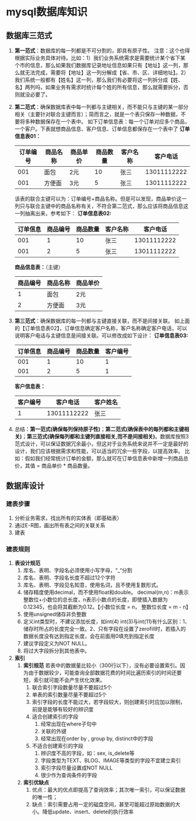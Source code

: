 # mysql数据库知识

## 数据库三范式

1. **第一范式**：数据库的每一列都是不可分割的，即具有原子性。
   注意：这个也得根据实际业务具体对待。比如：1）我们业务系统需求是需要统计某个省下某个市的信息，那么如果我们数据库记录地址信息如果只有【地址】这一列，那么就无法完成，需要将【地址】这一列分解成【省、市、区、详细地址】。2）我们系统一般都有【姓名】这一列，那么我们有必要将这一列拆分成【姓、名】两列吗，如果业务有需求时统计每个姓的所有信息，那么就需要拆分，否则就没必要了。

2. **第二范式**：确保数据库表中每一列都与主键相关，而不能只与主键的某一部分相关（主要针对联合主键而言）；简而言之，就是一个表只保存一种数据，不要将多种数据保存在一个表中。
   如下订单信息表：每一个订单对应多个商品，一个客户。下表就想商品信息、客户信息、订单信息都保存在一个表中了
   **订单信息表01：**

   | 订单编号 | 商品名称 | 商品单价 | 商品数量 | 客户名称 | 客户电话    |
   | -------- | -------- | -------- | -------- | -------- | ----------- |
   | 001      | 面包     | 2元      | 10       | 张三     | 13011112222 |
   | 001      | 方便面   | 3元      | 5        | 张三     | 13011112222 |

   该表的联合主键可以为：订单编号+商品名称。但是可以发现，商品单价这一列只与联合主键中的商品名称有关，不符合第二范式，那么应该将商品信息这一列抽离出来，参考如下：
   **订单信息表02:**

   | 订单信息 | 商品编号 | 商品数量 | 客户名称 | 客户电话    |
   | -------- | -------- | -------- | -------- | ----------- |
   | 001      | 1        | 10       | 张三     | 13011112222 |
   | 001      | 2        | 5        | 张三     | 13011112222 |

   **商品信息表：**（主键）

   | 商品编号 | 商品名称 | 商品单价 |
   | -------- | -------- | -------- |
   | 1        | 面包     | 2元      |
   | 2        | 方便面   | 3元      |

3. **第三范式**：确保数据库的每一列都与主键直接关联，而不是间接关联。
   如上面的【订单信息表02】，订单信息确定客户名称，客户名称确定客户电话，可以说明客户电话与主键信息是间接关联。可以修改成如下设计：
   **订单信息表03:**

   | 订单信息 | 商品编号 | 商品数量 | 客户编号 |
   | -------- | -------- | -------- | -------- |
   | 001      | 1        | 10       | 1        |
   | 001      | 2        | 5        | 1        |

   **客户信息表：**

   | 客户编号 | 客户电话    | 客户姓名 |
   | -------- | ----------- | -------- |
   | 1        | 13011112222 | 张三     |

4. 总结：**第一范式(确保每列保持原子性)**；**第二范式(确保表中的每列都和主键相关)**；**第三范式(确保每列都和主键列直接相关,而不是间接相关)**。数据库按照3范式设计，可以保证数据冗余最小，但这对于业务系统来说并不一定是最好的设计，我们应该根据需求和性能，可以适当的冗余一些字段，以提高效率。
   比如：假如我们经常统计订单的金额，那么就可在订单信息表中新增一列商品总价，其值 = 商品单价 * 商品数量。



## 数据库设计

### 建表步骤

1. 分析业务需求，找出所有的实体表（即基础表）
2. 通过E-R图，画出所有表之间的关联关系
3. 建表

### 建表规则

1. **表设计规范**
   1. 库名、表明、字段名必须使用小写字母，“_“分割
   2. 库名、表明、字段名长度不超过12个字符
   3. 库名、表明、字段见名知意，使用名词，且不使用复数形式。
   4. 储存精度使用decimal，而不使用float和double。
      decimal(m,n)：m表示整数位+小数位的总长度，n表示小数点的长度，即使插入数据为0.12345，也会将其截断为0.12。【小数位长度 = n， 整数位长度 = m - n】
   5. 使用unsigned储存非负整数
   6. 定义int类型时，不建议添加长度，如int(4)
      int(3)与int(11)有什么区别：1、储存时所占的长度完全一致。2、只有字段在设置了zerofill时，若插入的数据长度没有达到指定长度，会在前面用0填充到指定长度
   7. 建议字段定义为NOT NULL。
   8. 将过大字段拆分到其他表中。
2. **索引**
   1. **索引规范**
      若表中的数据量比较小（300行以下），没有必要设置索引。因为由于数据较少，可能查询全部数据花费的时间比遍历索引的时间还要短，索引就可能不会产生优化效果。
      1. 联合索引字段数量尽量不要超过5个
      2. 单表的索引数量尽量不要超过5个
      3. 索引字段的长度不能过大，若字段较大，则创建索引时应加以限制，前提是能够有较好的辨识度
      4. 适合创建索引的字段
         1. 经常出现在where子句中
         2. 关联的外键
         3. 经常出现在order by , group by, distinct中的字段
      5. 不适合创建索引的字段
         1. 辨识度不高的字段，如：sex, is_delete等
         2. 字段类型为TEXT、BLOG、IMAGE等类型的字段不宜建立索引
         3. 索引字段尽量设置成NOT NULL
         4. 很少作为查询条件的字段
   2. **索引优缺点**
      1. 优点：最大的优点即提高了查询效率；其次唯一索引，可以保证数据的唯一性；
      2. 缺点：索引需要占用一定的磁盘空间，甚至可能超过原始数据的大小。降低update、insert、delete的执行效率